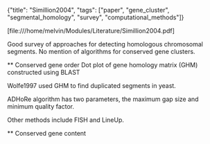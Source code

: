 {"title": "Simillion2004", "tags": ["paper", "gene_cluster", "segmental_homology", "survey", "computational_methods"]}

[file:///home/melvin/Modules/Literature/Simillion2004.pdf]

Good survey of approaches for detecting homologous chromosomal
segments. No mention of algorithms for conserved gene clusters.

** Conserved gene order
Dot plot of gene homology matrix (GHM) constructed using BLAST

Wolfe1997 used GHM to find duplicated segments in yeast.

ADHoRe algorithm has two parameters, the maximum gap size and minimum quality
factor.

Other methods include FISH and LineUp.

** Conserved gene content
